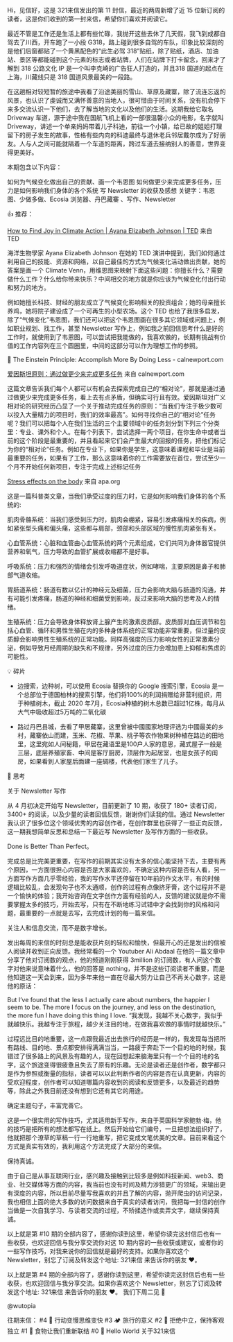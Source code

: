 
Hi，见信好，这是 321来信发出的第 11 封信，最近的两周新增了近 15 位新订阅的读者，这是你们收到的第一封来信，希望你们喜欢并阅读它。

最近不管是工作还是生活上都有些忙碌，我抛开这些去休了几天假，我飞到成都自驾去了川西，开车跑了一小段 G318，路上碰到很多自驾的车队，印象比较深刻的是他们后窗都贴了一个黄黑配色的“此生必驾 318”贴纸，除了贴纸，酒店、加油站、景区等都能碰到这个元素的标志或者站牌，人们在站牌下打卡留念，回来才了解到 318 公路文化 IP 是一个叫李克崎的广告狂人打造的，并且318 国道的起点在上海，川藏线只是 318 国道风景最美的一段路。

在这趟相对较短暂的旅途中我看了沿途美丽的雪山、草原及藏寨，除了流连忘返的风景，也认识了虔诚而又满怀善意的当地人，很可惜由于时间关系，没有机会停下来多交流认识一下他们，去了解当地的文化以及他们的生活。这期我给它取名 Driveway 车道，源于途中我在国航飞机上看的一部很温馨小众的电影，名字就叫 Driveway，讲述一个单亲妈妈带着儿子科迪，前往一个小镇，给已故的姐姐打理留下的房子发生的故事，性格有些内向的科迪最终与退休老兵邻居戴尔成为了好朋友。人与人之间可能就隔着一个车道的距离，跨过车道去接纳别人的善意，世界变得更美好。

本期包含以下内容：

如何为气候变化做出自己的贡献、画一个韦恩图
如何做更少来完成更多任务，压力是如何影响我们身体的各个系统
写 Newsletter 的收获及感想
关键字：韦恩图、少做多做、Ecosia 浏览器、丹巴藏寨 、写作、Newsletter

👍 推荐：

[How to Find Joy in Climate Action | Ayana Elizabeth Johnson | TED](https://www.youtube.com/watch?v=VsOJR40M0as) 来自 TED

海洋生物學家 Ayana Elizabeth Johnson 在她的 TED 演讲中提到，我们如何通过利用自己的技能、资源和网络，以自己最佳的方式为气候变化活动做出贡献，她的答案是画一个 Climate Venn，用维恩图来映射下面这些问题：你擅长什么？需要做什么工作？什么给你带来快乐？中间相交的地方就是你应该为气候变化付出行动和努力的地方。

例如她擅长科技、财经的朋友成立了气候变化影响相关的投资组合；她的母亲擅长养鸡，她将院子建设成了一个可再生的小型农场。这个 TED 也给了我很多启发，除了“气候变化”韦恩图，我们还可以把这个韦恩图画在很多其它领域或问题上，例如职业规划、找工作，甚至 Newsletter 写作上，例如我之前回信思考什么是好的工作时，就使用到了韦恩图，可以尝试把我能做的，我喜欢做的，长期有挑战有价值的工作内容列在三个圆圈里，中间的这部分可以作为理想工作的参照。

📃 The Einstein Principle: Accomplish More By Doing Less - calnewport.com

[爱因斯坦原则：通过做更少来完成更多任务](https://www.calnewport.com/blog/2007/10/10/the-einstein-principle-accomplish-more-by-doing-less) 来自 calnewport.com

这篇文章告诉我们每个人都可以有机会去探索完成自己的“相对论”，那就是通过通过做更少来完成更多任务，看上去有点矛盾，但确实可行且有效。爱因斯坦对广义相对论的研究经历凸显了一个关于推动完成任务的原则：“当我们专注于极少数可以投入大量精力的项目时，我们的效率最高”。如何寻找你自己的“相对论”任务呢？我们可以把每个人在我们生活的三个主要领域中的任务划分到下列三个分类里：专业、课外和个人。在每个列表下，尝试选择一两个项目，在你生命中或者当前的这个阶段是最重要的，并且看起来它们会产生最大的回报的任务，把他们标记为你的“相对论”任务。例如在专业下，如果你是学生，这意味着课程和毕业是当前最重要的任务，如果有了工作，那么这意味着你的工作需要放在首位，尝试至少一个月不开始任何新项目，专注于完成上述标记任务



[Stress effects on the body](https://www.apa.org/topics/stress/body) 来自 apa.org

这是一篇科普类文章，当我们承受过度的压力时，它是如何影响我们身体的各个系统的:

肌肉骨骼系统：当我们感受到压力时，肌肉会绷紧，容易引发疼痛相关的疾病，例如紧张型头痛和偏头痛，这些都与肩部，颈部和头部区域的慢性肌肉紧张有关。

心血管系统：心脏和血管由心血管系统的两个元素组成，它们共同为身体器官提供营养和氧气，压力导致的血管扩展或收缩都不是好事。

呼吸系统：压力和强烈的情绪会引发呼吸道症状，例如哮喘，主要原因是鼻子和肺部气道收缩。

胃肠道系统：肠道有数以亿计的神经元及细菌，压力会影响大脑与肠道的沟通，并有可能引发疼痛，肠道的神经和细菌受到影响，反过来影响大脑的思考及人的情绪。

生殖系统：压力会导致身体释放肾上腺产生的激素皮质醇。皮质醇对血压调节和包括心血管、循环和男性生殖在内的多种身体系统的正常功能非常重要，但过量的皮质醇会影响男性生殖系统的正常功能。同样高强度的压力影响女性的正常激素分泌，例如导致月经周期的缺失和不规律，另外过度的压力会增加患上抑郁和焦虑的可能性。

💡 碎片

- 边搜索，边种树，可以使用 Ecosia 替换你的 Google 搜索引擎，Ecosia 是一个总部位于德国柏林的搜索引擎，他们将100%的利润捐赠给非营利组织，用于种植树木，截止 2020 年7月，Ecosia种植的树木总数已超过1亿株，每月从大气中吸收超过5万吨的二氧化碳

- 路过丹巴县城，去看了甲居藏寨，这里曾被中國國家地理评选为中國最美的乡村，藏寨依山而建，玉米、花椒、苹果、桃子等农作物果树种植在路边的田地里，这里宛如人间秘籍，甲居在藏语里是100户人家的意思，藏式屋子一般是三层，底层养殖家畜、中间是客厅厨房，顶层作为起居室，也是女孩子的闺房，如果看到人家屋后面建一座碉楼，代表他们家生了儿子。

👀 思考

关于 Newsletter 写作

从 4 月初决定开始写 Newsletter，目前更新了 10 期，收获了 180+ 读者订阅，3400+ 的阅读，以及少量的读者回信反馈，谢谢你们读我的信。通过 Newsletter 我认识了很多位这个领域优秀的内容创作者，在创作群里也获得了一些正向反馈，这一期我想简单反思和总结一下最近写 Newsletter 及写作方面的一些收获。

Done is Better Than Perfect。

完成总是比完美更重要，在写作的前期其实没有太多的信心能坚持下去，主要有两个原因，一方面很担心内容是否是大家喜欢的，不确定这种内容是否有人看，另一方面写作方面几乎零经验，我的写作水平还停留在10年前的作文水平，有的时候逻辑比较乱，会发现句子也不太通顺，创作的过程有点像挤牙膏，这个过程并不是一个愉快的体验；我开始咨询在文字创作方面有经验的人，反馈的建议就是你不需要掌握太多的技巧，开始去写，只有在不断地练习试错中才会找到你的风格和问题，最重要的一点就是去写，去完成计划的每一篇来信。

关注人和信息交流，而不是数字增长。

发出每周的来信的时刻总是能收获片刻的轻松和愉快，但最开心的还是发出的信被人阅读并收到正向反馈。我经常看的一个 Youtuber Ali Abdaal 在他的一篇文章中分享了他对订阅数的观点，他的频道刚刚获得 3million 的订阅数，有人问这个数字对他来说意味着什么，他的回答是 nothing，并不是这些订阅读者不重要，而是他知道这一天会到来，因为多年来他一直在尽最大努力让自己不再关心数字，这是他的原话：

But I’ve found that the less I actually care about numbers, the happier I seem to be. The more I focus on the journey, and less on the destination, the more fun I have doing this thing I love.
“我发现，我越不关心数字，我似乎就越快乐。我越专注于旅程，越少关注目的地，在做我喜欢做的事情时就越快乐。”

过程远比目的地重要，这一点跟我最近出去旅行的经历是一样的，我发现每当把所有路线、目的地、景点都安排得满满当当，一路疲于奔赴下一个目的地的时候，我错过了很多路上的风景及有趣的人，现在回想起来脑海里只有一个个目的地的名字，这个旅途变得很疲惫且失去了原有的乐趣。无论是读者还是创作者，数字都只是作为参照或衡量的指标，读者可以以此判断作者的内容是否在认真更新，内容的受欢迎程度，创作者可以知道哪篇内容收到的阅读和反馈更多，以及最近的趋势等，除此之外我目前还没有想到它还有其它的用途。

确定主题句子，丰富完善它。

这是一个很实用的写作技巧，尤其适用新手写作，来自于英国科学家鲍勃·梅，他的技巧是把所有的想法都写在纸上。然后开始给它们编号，一旦把想法组织好了，他就把那个潦草的草稿一行一行地重写，把它变成文笔优美的文章。目前来看这个方式是真实有效的，我利用这个方法完成了大部分的来信。

保持真诚。

由于自己是从事互联网行业，感兴趣及接触到比较多是例如科技新闻、web3、商业、社交媒体等方面的内容，我当前也没有时间及精力涉猎更广的领域，来输出更有深度的内容，所以目前尽量写我喜欢的并且了解的内容，抛开爬虫的访问记录，我也相信上面的绝大多数的访问数据来自于真实的读者访问，我把每一封信的创作当做是一次自我学习、与读者交流的过程，不矫揉造作或卖弄文字，继续保持真诚。

以上就是第 #10 期的全部内容了，感谢你读到这里，希望你读完这封信后也有一些收获，也欢迎回信与我分享交流你对这 10 期内容的一些收获或建议，或者你的一些写作技巧，对我来说你的回信就是最好的支持。如果你喜欢这个 Newsletter，别忘了订阅及转发这个地址: 321来信 来告诉你的朋友 ❤️。

以上就是第 #4 期的全部内容了，感谢你读到这里，希望你读完这封信后也有一些收获，也欢迎回信与我分享交流。如果你喜欢这个 Newsletter，别忘了订阅及转发这个地址: 321来信 来告诉你的朋友 ❤️。
我们下周二见 👋

@wutopia


往期来信：
#4 🌿 行动变慢思维变快
#3 🏕️ 旅行的意义
#2 🤖 拒绝中立，保持客观独立
#1 🍜 食物让我们重新联结
#0 👋 Hello World 关于321来信
